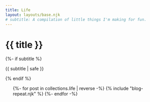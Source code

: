 ```yaml
---
title: Life
layout: layouts/base.njk
# subtitle: A compilation of little things I'm making for fun.
---
```


<div class="container__blog">
  <h1>{{ title }}</h1>
  {%- if subtitle %}<p class="subtitle">{{ subtitle | safe }}</p>{% endif %}
 

<ul class="listing">
{%- for post in collections.life | reverse -%}
  {% include "blog-repeat.njk" %}
{%- endfor -%}
</ul>

</div>
